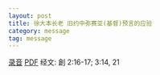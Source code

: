 ```yaml
---
layout: post
title: 徐大本长老 旧约中弥赛亚(基督)预言的应验
category: message
tag: message
---
```


[录音](https://drive.google.com/open?id=1IWyI5KXdnHVJJYMXiuq4Z48LpWxZLhoh)  [PDF](https://drive.google.com/open?id=1BGChcWmNJGMCYCqYWDfIw-Nf7w1Jbx-z) 经文: 創 2:16-17; 3:14, 21
